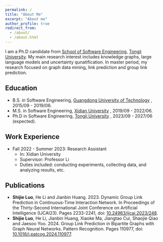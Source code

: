 ```yaml
---
permalink: /
title: "About Me"
excerpt: "About me"
author_profile: true
redirect_from: 
  - /about/
  - /about.html
---
```


I am a Ph.D candidate from [School of Software Engineering](https://sse.tongji.edu.cn/English_edition/Home.htm), [Tongji University](https://en.tongji.edu.cn/p/#/). My main research interest includes knowledge graphs, large language models and uncertainty qunatification. In master period, my research focused on graph data mining, link prediction and group link prediction.


Education
------
* B.S. in Software Engineering, [Guangdong University of Technology](https://english.gdut.edu.cn/) , 2015/09 - 2019/06.
* M.S. in Software Engineering, [Xidian University](https://en.xidian.edu.cn/) , 2019/09 - 2022/06.
* Ph.D in Software Engineering, [Tongji University](https://en.tongji.edu.cn/p/#/) , 2023/09 - 2027/06 (expected).



Work Experience
------
* Fall 2022 - Summer 2023: Research Assistant
  * In: Xidian University
  * Supervisor: Professor Li
  * Duties included: conducting experiments, collecting data, and analyzing results, etc.
  


Publications
------
* <b>Shijie Luo</b>, He Li and Jianbin Huang. 2023. Dynamic Group Link Prediction in Continuous-Time Interaction Network. In Proceedings of the Thirty-Second International Joint Conference on Artificial Intelligence (IJCAI23). Pages 2233-2241, doi: [10.24963/ijcai.2023/248](https://doi.org/10.24963/ijcai.2023/248).
* <b>Shijie Luo</b>, He Li, Jianbin Huang, Xiaoke Ma, Jiangtao Cui, Shaojie Qiao and Jaesoo Yoo. 2024. Group Link Prediction in Bipartite Graphs with Graph Neural Networks. Pattern Recognition. Pages 110977, doi: [10.1016/j.patcog.2024.110977](https://doi.org/10.1016/j.patcog.2024.110977).
